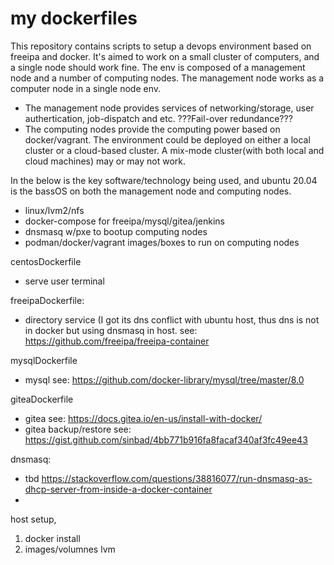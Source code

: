 # my dockerfiles

This repository contains scripts to setup a devops environment based on freeipa and docker. It's aimed to work on a small cluster of computers, and a single node should work fine. The env is composed of a management node and a number of computing nodes. The management node works as a computer node in a single node env. 
- The management node provides services of networking/storage, user authertication, job-dispatch and etc. ???Fail-over redundance??? 
- The computing nodes provide the computing power based on docker/vagrant.
The environment could be deployed on either a local cluster or a cloud-based cluster. A mix-mode cluster(with both local and cloud machines) may or may not work.

In the below is the key software/technology being used, and ubuntu 20.04 is the bassOS on both the management node and computing nodes.
- linux/lvm2/nfs
- docker-compose for freeipa/mysql/gitea/jenkins
- dnsmasq w/pxe to bootup computing nodes
- podman/docker/vagrant images/boxes to run on computing nodes

centosDockerfile
- serve user terminal

freeipaDockerfile:   
- directory service (I got its dns conflict with ubuntu host, thus dns is not in docker but using dnsmasq in host.
  see: https://github.com/freeipa/freeipa-container
  
mysqlDockerfile
- mysql see: https://github.com/docker-library/mysql/tree/master/8.0

giteaDockerfile
- gitea see: https://docs.gitea.io/en-us/install-with-docker/
- gitea backup/restore see: https://gist.github.com/sinbad/4bb771b916fa8facaf340af3fc49ee43

dnsmasq:
- tbd https://stackoverflow.com/questions/38816077/run-dnsmasq-as-dhcp-server-from-inside-a-docker-container
-
host setup,
1. docker install
2. images/volumnes lvm

